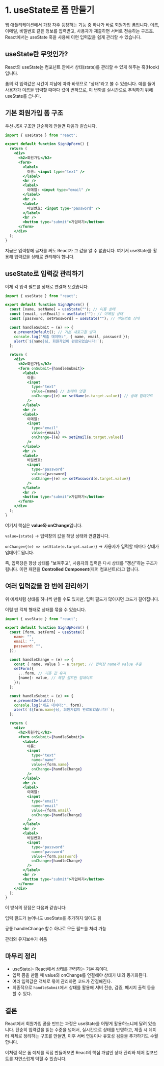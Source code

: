 # 1. useState로 폼 만들기

웹 애플리케이션에서 가장 자주 등장하는 기능 중 하나가 바로 회원가입 폼입니다. 이름, 이메일, 비밀번호 같은 정보를 입력받고, 사용자가 제출하면 서버로 전송하는 구조죠. React에서는 useState 훅을 사용해 이런 입력값을 쉽게 관리할 수 있습니다.

## useState란 무엇인가?

React의 useState는 컴포넌트 안에서 상태(state)를 관리할 수 있게 해주는 훅(Hook) 입니다.

폼의 각 입력값은 시간이 지남에 따라 바뀌므로 "상태"라고 볼 수 있습니다. 예를 들어 사용자가 이름을 입력할 때마다 값이 변하므로, 이 변화를 실시간으로 추적하기 위해 useState를 씁니다.

## 기본 회원가입 폼 구조

우선 JSX 구조만 단순하게 만들면 다음과 같습니다.

```jsx
import { useState } from "react";

export default function SignUpForm() {
  return (
    <div>
      <h2>회원가입</h2>
      <form>
        <label>
          이름: <input type="text" />
        </label>
        <br />
        <label>
          이메일: <input type="email" />
        </label>
        <br />
        <label>
          비밀번호: <input type="password" />
        </label>
        <br />
        <button type="submit">가입하기</button>
      </form>
    </div>
  );
}
```

지금은 입력창에 글자를 써도 React가 그 값을 알 수 없습니다.
여기서 useState를 활용해 입력값을 상태로 관리해야 합니다.

## useState로 입력값 관리하기

이제 각 입력 필드를 상태로 연결해 보겠습니다.

```jsx
import { useState } from "react";

export default function SignUpForm() {
  const [name, setName] = useState(""); // 이름 상태
  const [email, setEmail] = useState(""); // 이메일 상태
  const [password, setPassword] = useState(""); // 비밀번호 상태

  const handleSubmit = (e) => {
    e.preventDefault(); // 기본 새로고침 방지
    console.log("제출 데이터:", { name, email, password });
    alert(`${name}님, 회원가입이 완료되었습니다!`);
  };

  return (
    <div>
      <h2>회원가입</h2>
      <form onSubmit={handleSubmit}>
        <label>
          이름:
          <input
            type="text"
            value={name} // 상태와 연결
            onChange={(e) => setName(e.target.value)} // 상태 업데이트
          />
        </label>
        <br />
        <label>
          이메일:
          <input
            type="email"
            value={email}
            onChange={(e) => setEmail(e.target.value)}
          />
        </label>
        <br />
        <label>
          비밀번호:
          <input
            type="password"
            value={password}
            onChange={(e) => setPassword(e.target.value)}
          />
        </label>
        <br />
        <button type="submit">가입하기</button>
      </form>
    </div>
  );
}
```

여기서 핵심은 **value와 onChange**입니다.

`value={state}` → 입력창의 값을 해당 상태와 연결합니다.

`onChange={(e) => setState(e.target.value)}` → 사용자가 입력할 때마다 상태가 업데이트됩니다.

즉, 입력창은 항상 상태를 "보여주고", 사용자의 입력은 다시 상태를 "갱신"하는 구조가 됩니다. 이런 패턴을 **Controlled Component**(제어 컴포넌트)라고 합니다.

## 여러 입력값을 한 번에 관리하기

위 예제처럼 상태를 하나씩 만들 수도 있지만, 입력 필드가 많아지면 코드가 길어집니다.

이럴 땐 객체 형태로 상태를 묶을 수 있습니다.

```jsx
import { useState } from "react";

export default function SignUpForm() {
  const [form, setForm] = useState({
    name: "",
    email: "",
    password: "",
  });

  const handleChange = (e) => {
    const { name, value } = e.target; // 입력창 name과 value 추출
    setForm({
      ...form, // 기존 값 유지
      [name]: value, // 해당 필드만 업데이트
    });
  };

  const handleSubmit = (e) => {
    e.preventDefault();
    console.log("제출 데이터:", form);
    alert(`${form.name}님, 회원가입이 완료되었습니다!`);
  };

  return (
    <div>
      <h2>회원가입</h2>
      <form onSubmit={handleSubmit}>
        <label>
          이름:
          <input
            type="text"
            name="name"
            value={form.name}
            onChange={handleChange}
          />
        </label>
        <br />
        <label>
          이메일:
          <input
            type="email"
            name="email"
            value={form.email}
            onChange={handleChange}
          />
        </label>
        <br />
        <label>
          비밀번호:
          <input
            type="password"
            name="password"
            value={form.password}
            onChange={handleChange}
          />
        </label>
        <br />
        <button type="submit">가입하기</button>
      </form>
    </div>
  );
}
```

이 방식의 장점은 다음과 같습니다:

입력 필드가 늘어나도 useState를 추가하지 않아도 됨

공통 handleChange 함수 하나로 모든 필드를 처리 가능

관리와 유지보수가 쉬움

## 마무리 정리

- useState는 React에서 상태를 관리하는 기본 훅이다.
- 입력 폼을 만들 때 value와 onChange를 연결해야 상태가 UI와 동기화된다.
- 여러 입력값은 객체로 묶어 관리하면 코드가 간결해진다.
- 최종적으로 `handleSubmit`에서 상태를 활용해 서버 전송, 검증, 메시지 출력 등을 할 수 있다.

## 결론

React에서 회원가입 폼을 만드는 과정은 useState를 어떻게 활용하느냐에 달려 있습니다. 단순히 입력값을 읽는 수준을 넘어서, 실시간으로 상태를 반영하고, 제출 시 데이터 객체로 정리하는 구조를 만들면, 이후 서버 연동이나 유효성 검증을 추가하기도 수월합니다.

이처럼 작은 폼 예제를 직접 만들어보면 React의 핵심 개념인 상태 관리와 제어 컴포넌트를 자연스럽게 익힐 수 있습니다.
